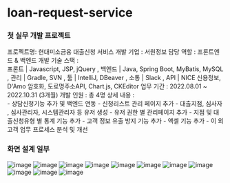 # loan-request-service

### 첫 실무 개발 프로젝트

프로젝트명:      현대미소금융 대출신청 서비스 개발
기업 :               서원정보
담당 역할 :        프론트엔드 & 백엔드 개발
기술 스택 :  
                       프론트    |   Javascript, JSP, jQuery
                      , 백엔드   |   Java, Spring Boot, MyBatis, MySQL
                      , 관리     |   Gradle, SVN
                      , 툴       |   IntelliJ,  DBeaver 
                      , 소통     |   Slack
                      , API      |   NICE 신용정보, D'Amo 암호화, 도로명주소API, Chart.js, CKEditor
업무 기간 :      2022.08.01 ~ 2022.10.31 (3개월)
개발 인원 :      총 4명
상세 내용 :      
	          -   상담신청기능 추가 및 백엔드 연동
	          -   신청리스트 관리 페이지 추가
                      -   대출지점, 심사자 , 심사관리자, 시스템관리자 등 유저 생성
                      -   유저 권한 별 관리페이지 추가
                      -   지점 및 대출신청유형 별 통계 기능 추가
                      -   고객 정보 유출 방지 기능 추가
                      -   액셀 기능 추가
                      -   이 외 고객 업무 프로세스 분석 및 개선


### 화면 설계 일부

![image](https://user-images.githubusercontent.com/75977587/198885046-8af53f16-1a9c-427b-baee-4a9ebfa77c3a.png)
![image](https://user-images.githubusercontent.com/75977587/198885339-2e3acfcb-d06e-4fab-8155-2104fc957b63.png)
![image](https://user-images.githubusercontent.com/75977587/198885354-f6039834-7ccf-41fd-a922-c6e7643c413c.png)
![image](https://user-images.githubusercontent.com/75977587/198885274-0a01e8d3-815e-424e-a469-5a761d352353.png)
![image](https://user-images.githubusercontent.com/75977587/198885170-6da28307-bd7a-4093-96c1-cf24e106cb83.png)
![image](https://user-images.githubusercontent.com/75977587/198885076-b4b16efd-546b-46f9-bece-3d3998ccbda9.png)
![image](https://user-images.githubusercontent.com/75977587/198885147-61d9a55a-8541-4cba-8a0d-d5436fb6adc6.png)
![image](https://user-images.githubusercontent.com/75977587/198885155-585ea010-8f74-4211-b401-a1ab192f2925.png)
![image](https://user-images.githubusercontent.com/75977587/198885232-5e5f4625-0519-476f-9aa1-baaa46f4bc70.png)
![image](https://user-images.githubusercontent.com/75977587/198885181-e65040b6-aa3b-4ea4-8ee9-f78f1d92738d.png)
![image](https://user-images.githubusercontent.com/75977587/198885241-72ddf828-23ab-4fbd-a52b-7dbdddfaba3e.png)


